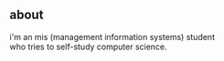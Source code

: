 ## about

i'm an mis (management information systems) student  
who tries to self-study computer science.
